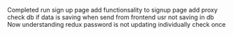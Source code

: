 Completed
 run sign up page
 add functionsality to signup page
 add proxy 
 check db if data is saving when send from frontend 
 usr not saving in db
 Now
 understanding redux
 password is not updating individually
 check once
 

 